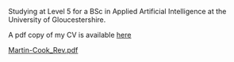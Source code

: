 Studying at Level 5 for a BSc in Applied Artificial Intelligence at the University of Gloucestershire.

A pdf copy of my CV is available [here](https://github.com/MCookAAI/MCookAAI.github.io/files/8699780/Martin-Cook_Rev.pdf)


[Martin-Cook_Rev.pdf](https://github.com/MCookAAI/MCookAAI.github.io/files/8699796/Martin-Cook_Rev.pdf)
